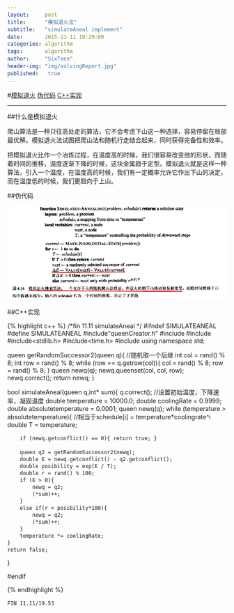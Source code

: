 ```yaml
---
layout:     post
title:      "模拟退火法"
subtitle:   "simulateAneal implement"
date:       2015-11-11 19:29:00
categories: algorithm
tags:       algorithm
author:     "SixTeen"
header-img: "img/solvingReport.jpg"
published:   true
---
```


#<a href="#01">模拟退火</a> <a href="#02">伪代码</a> <a href="#03">C++实现</a>

---

##<a name="01"></a>什么是模拟退火

爬山算法是一种只往高处走的算法，它不会考虑下山这一种选择，容易停留在局部最优解。模拟退火法试图把爬山法和随机行走结合起来，同时获得完备性和效率。

把模拟退火比作一个冶炼过程，在温度高的时候，我们很容易改变他的形状，而随着时间的推移，温度逐渐下降的时候，这块金属趋于定型。模拟退火就是这样一种算法，引入一个温度，在温度高的时候，我们有一定概率允许它作出下山的决定，而在温度低的时候，我们更趋向于上山。

##<a name="02"></a>伪代码

![pseudocode](/img/algorithm/simulateAneal.png)

##<a name="03"></a>C++实现

{% highlight c++ %}
/*fin 11.11
simulateAneal
*/
#ifndef SIMULATEANEAL
#define SIMULATEANEAL
#include"queenCreator.h"
#include<iostream>
#include<vector>
#include<stdlib.h>
#include<time.h>
#include<cmath>
using namespace std;

queen getRandomSuccessor2(queen q){
    //随机取一个后继
    int col = rand() % 8;
    int row = rand() % 8;
    while (row == q.getrow(col)){
        col = rand() % 8;
        row = rand() % 8;
    }
    queen newq(q);
    newq.queenset(col, col, row);
    newq.correct();
    return newq;
}

bool simulateAneal(queen q,int* sum){
    q.correct();
    //设置初始温度，下降速率，凝固温度
    double temperature = 10000.0;
    double coolingRate = 0.9999;
    double absolutetemperature = 0.0001;
    queen newq(q);
    while (temperature > absolutetemperature){
        //相当于schedule[i] = temperature*coolingrate^i
        double T = temperature;

        if (newq.getconflict() == 0){ return true; }
        
        queen q2 = getRandomSuccessor2(newq);
        double E = newq.getconflict() - q2.getconflict();
        double posibility = exp(E / T);
        double r = rand() % 100;
        if (E > 0){
            newq = q2;
            (*sum)++;
        }
        else if(r < posibility*100){
            newq = q2;
            (*sum)++;
        }
        temperature *= coolingRate;
    }
    return false;
}


#endif

{% endhighlight %}


    FIN 11.11/19.53

